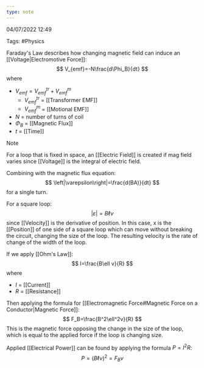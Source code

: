 ```yaml
---
type: note
---
```

04/07/2022 12:49

Tags: #Physics 

Faraday's Law describes how changing magnetic field can induce an [[Voltage|Electromotive Force]]:
$$
V_{emf}=-N\frac{d\Phi_B}{dt}
$$
where
- $V_{emf}=V_{emf}^{tr}+V_{emf}^m$ 
	- $V_{emf}^{tr}$ = [[Transformer EMF]]
	- $V_{emf}^m$ = [[Motional EMF]]
- $N$ = number of turns of coil
- $\Phi_B$ = [[Magnetic Flux]]
- $t$ = [[Time]]

>[!note]
>For a loop that is fixed in space, an [[Electric Field]] is created if mag field varies since [[Voltage]] is the integral of electric field.

Combining with the magnetic flux equation:
$$
\left|\varepsilon\right|=\frac{d(BA)}{dt}
$$
for a single turn.

For a square loop:
$$
\left|\varepsilon\right|=B\ell v
$$
since [[Velocity]] is the derivative of position. In this case, x is the [[Position]] of one side of a square loop which can move without breaking the circuit, changing the size of the loop. The resulting velocity is the rate of change of the width of the loop.

If we apply [[Ohm's Law]]:
$$
I=\frac{B\ell v}{R}
$$
where
- $I$ = [[Current]]
- $R$ = [[Resistance]]

Then applying the formula for [[Electromagnetic Force#Magnetic Force on a Conductor|Magnetic Force]]:
$$
F_B=\frac{B^2\ell^2v}{R}
$$
This is the magnetic force opposing the change in the size of the loop, which is equal to the applied force if the loop is changing size.

Applied [[Electrical Power]] can be found by applying the formula $P=I^2R$:
$$
P=(B\ell v)^2=F_Bv
$$
